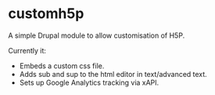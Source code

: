# customh5p
A simple Drupal module to allow customisation of H5P. 

Currently it: 

* Embeds a custom css file.
* Adds sub and sup to the html editor in text/advanced text.
* Sets up Google Analytics tracking via xAPI.
